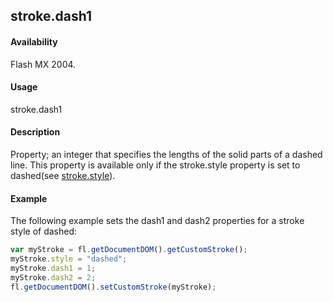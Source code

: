 ## stroke.dash1

#### Availability

Flash MX 2004.

#### Usage

stroke.dash1

#### Description

Property; an integer that specifies the lengths of the solid parts of a dashed line. This property is available only if the stroke.style property is set to dashed(see [stroke.style](../Stroke_object/stroke20.md)).

#### Example


The following example sets the dash1 and dash2 properties for a stroke style of dashed:
```javascript
var myStroke = fl.getDocumentDOM().getCustomStroke();
myStroke.style = "dashed";
myStroke.dash1 = 1;
myStroke.dash2 = 2; 
fl.getDocumentDOM().setCustomStroke(myStroke);

```